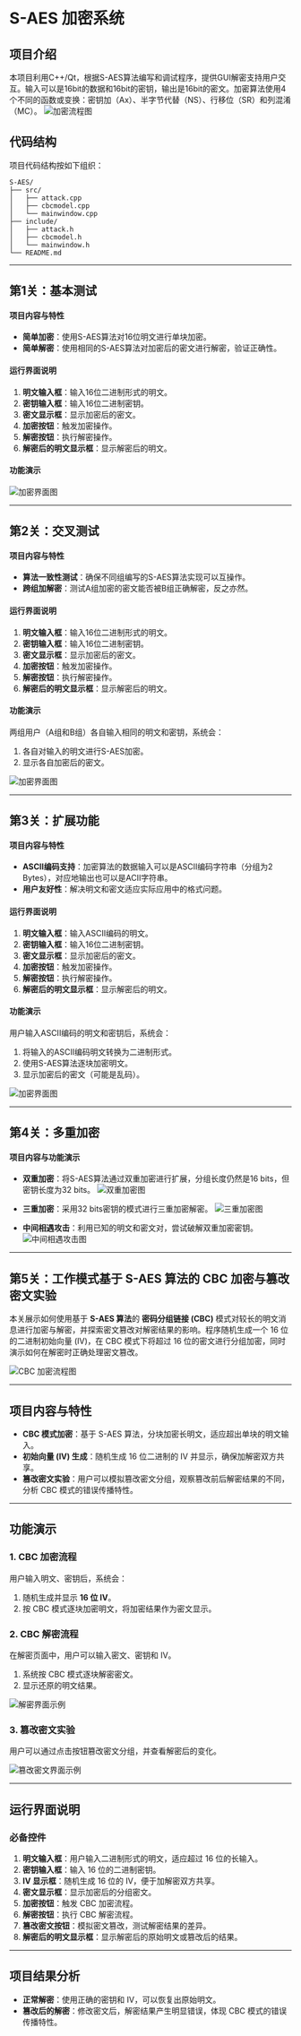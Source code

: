 # S-AES 加密系统

## 项目介绍
本项目利用C++/Qt，根据S-AES算法编写和调试程序，提供GUI解密支持用户交互。输入可以是16bit的数据和16bit的密钥，输出是16bit的密文。加密算法使用4个不同的函数或变换：密钥加（Ax）、半字节代替（NS）、行移位（SR）和列混淆（MC）。
![加密流程图](images/S-ASE.png) 

## 代码结构
项目代码结构按如下组织：
```
S-AES/
├── src/
│   ├── attack.cpp
│   ├── cbcmodel.cpp
│   └── mainwindow.cpp
├── include/
│   ├── attack.h
│   ├── cbcmodel.h
│   └── mainwindow.h
└── README.md
```

---

## 第1关：基本测试

#### 项目内容与特性
- **简单加密**：使用S-AES算法对16位明文进行单块加密。
- **简单解密**：使用相同的S-AES算法对加密后的密文进行解密，验证正确性。

#### 运行界面说明

1. **明文输入框**：输入16位二进制形式的明文。
2. **密钥输入框**：输入16位二进制密钥。
3. **密文显示框**：显示加密后的密文。
4. **加密按钮**：触发加密操作。
5. **解密按钮**：执行解密操作。
6. **解密后的明文显示框**：显示解密后的明文。

#### 功能演示
![加密界面图](images/encrypt1.png) 

---

## 第2关：交叉测试

#### 项目内容与特性
- **算法一致性测试**：确保不同组编写的S-AES算法实现可以互操作。
- **跨组加解密**：测试A组加密的密文能否被B组正确解密，反之亦然。

#### 运行界面说明

1. **明文输入框**：输入16位二进制形式的明文。
2. **密钥输入框**：输入16位二进制密钥。
3. **密文显示框**：显示加密后的密文。
4. **加密按钮**：触发加密操作。
5. **解密按钮**：执行解密操作。
6. **解密后的明文显示框**：显示解密后的明文。

#### 功能演示

两组用户（A组和B组）各自输入相同的明文和密钥，系统会：
1. 各自对输入的明文进行S-AES加密。
2. 显示各自加密后的密文。

![加密界面图](images/encrypt1.png) 



---

## 第3关：扩展功能

#### 项目内容与特性
- **ASCII编码支持**：加密算法的数据输入可以是ASCII编码字符串（分组为2 Bytes），对应地输出也可以是ACII字符串。
- **用户友好性**：解决明文和密文适应实际应用中的格式问题。

#### 运行界面说明

1. **明文输入框**：输入ASCII编码的明文。
2. **密钥输入框**：输入16位二进制密钥。
3. **密文显示框**：显示加密后的密文。
4. **加密按钮**：触发加密操作。
5. **解密按钮**：执行解密操作。
6. **解密后的明文显示框**：显示解密后的明文。

#### 功能演示

用户输入ASCII编码的明文和密钥后，系统会：
1. 将输入的ASCII编码明文转换为二进制形式。
2. 使用S-AES算法逐块加密明文。
3. 显示加密后的密文（可能是乱码）。

![加密界面图](images/encrypt1.png) 

---

## 第4关：多重加密

#### 项目内容与功能演示
- **双重加密**：将S-AES算法通过双重加密进行扩展，分组长度仍然是16 bits，但密钥长度为32 bits。
  ![双重加密图](images/encrypt2.png) 
- **三重加密**：采用32 bits密钥的模式进行三重加密解密。
  ![三重加密图](images/encrypt3.png)
  
- **中间相遇攻击**：利用已知的明文和密文对，尝试破解双重加密密钥。
  ![中间相遇攻击图](images/attack.png) 

---

## 第5关：工作模式基于 S-AES 算法的 CBC 加密与篡改密文实验

本关展示如何使用基于 **S-AES 算法**的 **密码分组链接 (CBC)** 模式对较长的明文消息进行加密与解密，并探索密文篡改对解密结果的影响。程序随机生成一个 16 位的二进制初始向量 (IV)，在 CBC 模式下将超过 16 位的密文进行分组加密，同时演示如何在解密时正确处理密文篡改。

![CBC 加密流程图](images/CBCmode.png) <!-- 示例图片路径，请替换为实际图片链接 -->

---

## 项目内容与特性

- **CBC 模式加密**：基于 S-AES 算法，分块加密长明文，适应超出单块的明文输入。
- **初始向量 (IV) 生成**：随机生成 16 位二进制的 IV 并显示，确保加解密双方共享。
- **篡改密文实验**：用户可以模拟篡改密文分组，观察篡改前后解密结果的不同，分析 CBC 模式的错误传播特性。

---

## 功能演示

### 1. CBC 加密流程
用户输入明文、密钥后，系统会：
1. 随机生成并显示 **16 位 IV**。
2. 按 CBC 模式逐块加密明文，将加密结果作为密文显示。


### 2. CBC 解密流程
在解密页面中，用户可以输入密文、密钥和 IV。
1. 系统按 CBC 模式逐块解密密文。
2. 显示还原的明文结果。

![解密界面示例](images/cbc2.png) <!-- 示例图片路径，请替换为实际图片链接 -->

### 3. 篡改密文实验
用户可以通过点击按钮篡改密文分组，并查看解密后的变化。

![篡改密文界面示例](images/cbc3.png) <!-- 示例图片路径，请替换为实际图片链接 -->

---


## 运行界面说明

### 必备控件

1. **明文输入框**：用户输入二进制形式的明文，适应超过 16 位的长输入。
2. **密钥输入框**：输入 16 位的二进制密钥。
3. **IV 显示框**：随机生成 16 位的 IV，便于加解密双方共享。
4. **密文显示框**：显示加密后的分组密文。
5. **加密按钮**：触发 CBC 加密流程。
6. **解密按钮**：执行 CBC 解密流程。
7. **篡改密文按钮**：模拟密文篡改，测试解密结果的差异。
8. **解密后的明文显示框**：显示解密后的原始明文或篡改后的结果。

---

## 项目结果分析

- **正常解密**：使用正确的密钥和 IV，可以恢复出原始明文。
- **篡改后的解密**：修改密文后，解密结果产生明显错误，体现 CBC 模式的错误传播特性。
